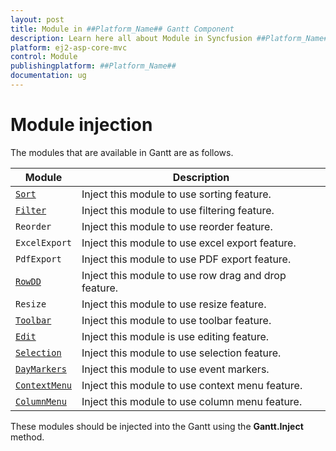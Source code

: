 ```yaml
---
layout: post
title: Module in ##Platform_Name## Gantt Component
description: Learn here all about Module in Syncfusion ##Platform_Name## Gantt component and more.
platform: ej2-asp-core-mvc
control: Module
publishingplatform: ##Platform_Name##
documentation: ug
---
```



# Module injection

The modules that are available in Gantt are as follows.

| Module | Description |
|------|-------------|
| [`Sort`](../api/gantt/sort)| Inject this module to use sorting feature.|
| [`Filter`](../api/gantt/filter)| Inject this module to use filtering feature.|
| `Reorder` | Inject this module to use reorder feature.|
| `ExcelExport` | Inject this module to use excel export feature.|
| `PdfExport`| Inject this module to use PDF export feature.|
| [`RowDD`](../api/gantt/rowDD)| Inject this module to use row drag and drop feature.|
| `Resize`| Inject this module to use resize feature.|
| [`Toolbar`](../api/gantt/#toolbar)| Inject this module to use toolbar feature.|
| [`Edit`](../api/gantt/edit)| Inject this module is use editing feature.|
| [`Selection`](../api/gantt/selection)| Inject this module to use selection feature.|
| [`DayMarkers`](../api/gantt/dayMarkers)| Inject this module to use event markers.|
| [`ContextMenu`](https://ej2.syncfusion.com/documentation/api/gantt/contextMenu/)| Inject this module to use context menu feature.|
| [`ColumnMenu`](../api/gantt/columnMenu)| Inject this module to use column menu feature.|

These modules should be injected into the Gantt using the **Gantt.Inject** method.
